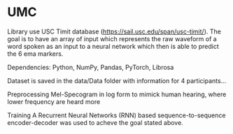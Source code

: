 # UMC
 
Library use USC Timit database (https://sail.usc.edu/span/usc-timit/). The goal is to have an array of input which represents the raw waveform of a word spoken as an input to a neural network which then is able to predict the 6 ema markers. 


Dependencies: Python, NumPy, Pandas, PyTorch, Librosa

Dataset
is saved in the data/Data folder with information for 4 participants...

Preprocessing
Mel-Specogram in log form to mimick human hearing, where lower frequency are heard more 

Training
A Recurrent Neural Networks (RNN) based sequence-to-sequence encoder-decoder was used to acheve the goal stated above.
